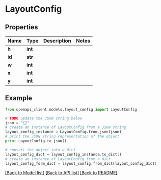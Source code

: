 # LayoutConfig


## Properties
Name | Type | Description | Notes
------------ | ------------- | ------------- | -------------
**h** | **int** |  | 
**id** | **str** |  | 
**w** | **int** |  | 
**x** | **int** |  | 
**y** | **int** |  | 

## Example

```python
from openapi_client.models.layout_config import LayoutConfig

# TODO update the JSON string below
json = "{}"
# create an instance of LayoutConfig from a JSON string
layout_config_instance = LayoutConfig.from_json(json)
# print the JSON string representation of the object
print LayoutConfig.to_json()

# convert the object into a dict
layout_config_dict = layout_config_instance.to_dict()
# create an instance of LayoutConfig from a dict
layout_config_form_dict = layout_config.from_dict(layout_config_dict)
```
[[Back to Model list]](../README.md#documentation-for-models) [[Back to API list]](../README.md#documentation-for-api-endpoints) [[Back to README]](../README.md)



